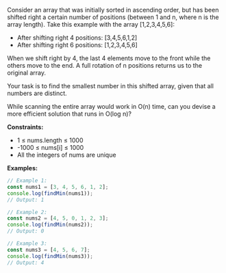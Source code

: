 Consider an array that was initially sorted in ascending order, but has been shifted right a certain number of positions (between 1 and n, where n is the array length). Take this example with the array [1,2,3,4,5,6]:

- After shifting right 4 positions: [3,4,5,6,1,2]
- After shifting right 6 positions: [1,2,3,4,5,6]

When we shift right by 4, the last 4 elements move to the front while the others move to the end. A full rotation of n positions returns us to the original array.

Your task is to find the smallest number in this shifted array, given that all numbers are distinct.

While scanning the entire array would work in O(n) time, can you devise a more efficient solution that runs in O(log n)?

**Constraints:**
- 1 ≤ nums.length ≤ 1000
- -1000 ≤ nums[i] ≤ 1000
- All the integers of nums are unique

**Examples:**

```typescript
// Example 1:
const nums1 = [3, 4, 5, 6, 1, 2];
console.log(findMin(nums1));
// Output: 1

// Example 2:
const nums2 = [4, 5, 0, 1, 2, 3];
console.log(findMin(nums2));
// Output: 0

// Example 3:
const nums3 = [4, 5, 6, 7];
console.log(findMin(nums3));
// Output: 4
```
